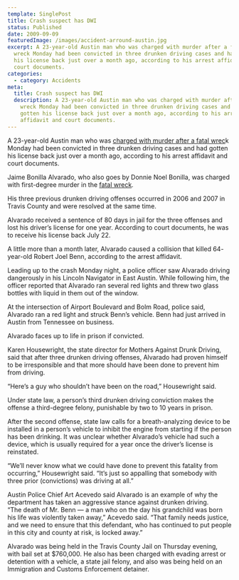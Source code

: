 ```yaml
---
template: SinglePost
title: Crash suspect has DWI
status: Published
date: 2009-09-09
featuredImage: /images/accident-arround-austin.jpg
excerpt: A 23-year-old Austin man who was charged with murder after a fatal
  wreck Monday had been convicted in three drunken driving cases and had gotten
  his license back just over a month ago, according to his arrest affidavit and
  court documents.
categories:
  - category: Accidents
meta:
  title: Crash suspect has DWI
  description: A 23-year-old Austin man who was charged with murder after a fatal
    wreck Monday had been convicted in three drunken driving cases and had
    gotten his license back just over a month ago, according to his arrest
    affidavit and court documents.
---
```

<!--StartFragment-->

A 23-year-old Austin man who was [charged with murder after a fatal wrec](/blog/man-charged-in-fatal-crash/)k Monday had been convicted in three drunken driving cases and had gotten his license back just over a month ago, according to his arrest affidavit and court documents.

Jaime Bonilla Alvarado, who also goes by Donnie Noel Bonilla, was charged with first-degree murder in the [fatal wreck](/blog/fleeing-drunk-driver-kills-traveler/).

His three previous drunken driving offenses occurred in 2006 and 2007 in Travis County and were resolved at the same time.

Alvarado received a sentence of 80 days in jail for the three offenses and lost his driver’s license for one year. According to court documents, he was to receive his license back July 22.

A little more than a month later, Alvarado caused a collision that killed 64- year-old Robert Joel Benn, according to the arrest affidavit.

Leading up to the crash Monday night, a police officer saw Alvarado driving dangerously in his Lincoln Navigator in East Austin. While following him, the officer reported that Alvarado ran several red lights and threw two glass bottles with liquid in them out of the window.

At the intersection of Airport Boulevard and Bolm Road, police said, Alvarado ran a red light and struck Benn’s vehicle. Benn had just arrived in Austin from Tennessee on business.

Alvarado faces up to life in prison if convicted.

Karen Housewright, the state director for Mothers Against Drunk Driving, said that after three drunken driving offenses, Alvarado had proven himself to be irresponsible and that more should have been done to prevent him from driving.

“Here’s a guy who shouldn’t have been on the road,” Housewright said.

Under state law, a person’s third drunken driving conviction makes the offense a third-degree felony, punishable by two to 10 years in prison.

After the second offense, state law calls for a breath-analyzing device to be installed in a person’s vehicle to inhibit the engine from starting if the person has been drinking. It was unclear whether Alvarado’s vehicle had such a device, which is usually required for a year once the driver’s license is reinstated.

“We’ll never know what we could have done to prevent this fatality from occurring,” Housewright said. “It’s just so appalling that somebody with three prior (convictions) was driving at all.”

Austin Police Chief Art Acevedo said Alvarado is an example of why the department has taken an aggressive stance against drunken driving.\
“The death of Mr. Benn — a man who on the day his grandchild was born his life was violently taken away,” Acevedo said. “That family needs justice, and we need to ensure that this defendant, who has continued to put people in this city and county at risk, is locked away.”

Alvarado was being held in the Travis County Jail on Thursday evening, with bail set at $760,000. He also has been charged with evading arrest or detention with a vehicle, a state jail felony, and also was being held on an Immigration and Customs Enforcement detainer.

<!--EndFragment-->